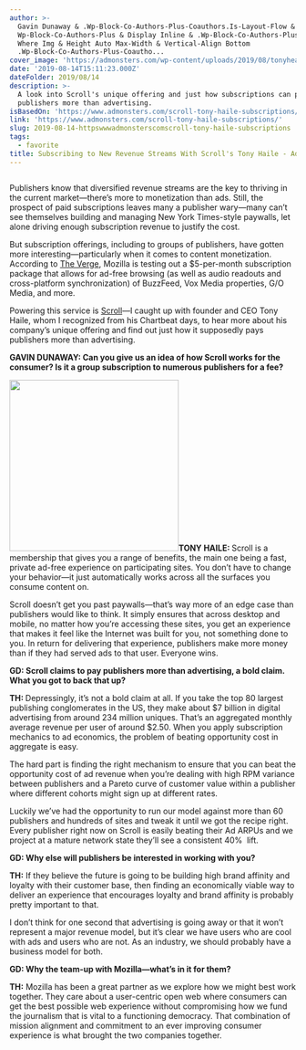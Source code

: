 ```yaml
---
author: >-
  Gavin Dunaway & .Wp-Block-Co-Authors-Plus-Coauthors.Is-Layout-Flow & Class &
  Wp-Block-Co-Authors-Plus & Display Inline & .Wp-Block-Co-Authors-Plus-Avatar &
  Where Img & Height Auto Max-Width & Vertical-Align Bottom
  .Wp-Block-Co-Authors-Plus-Coautho...
cover_image: 'https://admonsters.com/wp-content/uploads/2019/08/tonyheadshotsquare.jpg'
date: '2019-08-14T15:11:23.000Z'
dateFolder: 2019/08/14
description: >-
  A look into Scroll's unique offering and just how subscriptions can pay
  publishers more than advertising.
isBasedOn: 'https://www.admonsters.com/scroll-tony-haile-subscriptions/'
link: 'https://www.admonsters.com/scroll-tony-haile-subscriptions/'
slug: 2019-08-14-httpswwwadmonsterscomscroll-tony-haile-subscriptions
tags:
  - favorite
title: Subscribing to New Revenue Streams With Scroll's Tony Haile - AdMonsters
---
```

<div><section itemprop="articleBody">
<figure itemprop="image" itemscope="" itemtype="http://schema.org/ImageObject">
<meta content="" itemprop="name"/>
<meta content="https://www.admonsters.comhttps://www.admonsters.com/wp-content/uploads/2017/02/c02247051f4ff59c46a3433daaaf408c-opspov_c_660x320_3_1.png" itemprop="url"/>
<img alt="" itemprop="contenturl" src="https://www.admonsters.com/wp-content/uploads/2017/02/c02247051f4ff59c46a3433daaaf408c-opspov_c_660x320_3_1.png"/> </figure>
<p>Publishers know that diversified revenue streams are the key to thriving in the current market—there’s more to monetization than ads. Still, the prospect of paid subscriptions leaves many a publisher wary—many can’t see themselves building and managing New York Times-style paywalls, let alone driving enough subscription revenue to justify the cost.</p>
<p>But subscription offerings, including to groups of publishers, have gotten more interesting—particularly when it comes to content monetization. According to <a href="https://www.theverge.com/2019/7/5/20683059/mozilla-news-subscription-service-ad-free-scroll-price\">The Verge</a>, Mozilla is testing out a $5-per-month subscription package that allows for ad-free browsing (as well as audio readouts and cross-platform synchronization) of BuzzFeed, Vox Media properties, G/O Media, and more.</p>
<p>Powering this service is <a href="https://scroll.com/">Scroll</a>—I caught up with founder and CEO Tony Haile, whom I recognized from his Chartbeat days, to hear more about his company’s unique offering and find out just how it supposedly pays publishers more than advertising.</p>
<p><strong>GAVIN DUNAWAY: Can you give us an idea of how Scroll works for the consumer? Is it a group subscription to numerous publishers for a fee?</strong></p>
<p><strong><a href="https://www.admonsters.com/wp-content/uploads/2019/08/tonyheadshotsquare.jpg"><img alt="" decoding="async" fetchpriority="high" height="300" sizes="(max-width: 297px) 100vw, 297px" src="https://www.admonsters.com/wp-content/uploads/2019/08/tonyheadshotsquare-297x300.jpg" width="297"/></a>TONY HAILE: </strong>Scroll is a membership that gives you a range of benefits, the main one being a fast, private ad-free experience on participating sites. You don’t have to change your behavior—it just automatically works across all the surfaces you consume content on.</p>
<p>Scroll doesn’t get you past paywalls—that’s way more of an edge case than publishers would like to think. It simply ensures that across desktop and mobile, no matter how you’re accessing these sites, you get an experience that makes it feel like the Internet was built for you, not something done to you. In return for delivering that experience, publishers make more money than if they had served ads to that user. Everyone wins.</p>
<p><strong>GD: Scroll claims to pay publishers more than advertising, a bold claim. What you got to back that up?</strong></p>
<p><strong>TH: </strong>Depressingly, it’s not a bold claim at all. If you take the top 80 largest publishing conglomerates in the US, they make about $7 billion in digital advertising from around 234 million uniques. That’s an aggregated monthly average revenue per user of around $2.50. When you apply subscription mechanics to ad economics, the problem of beating opportunity cost in aggregate is easy.</p>
<p>The hard part is finding the right mechanism to ensure that you can beat the opportunity cost of ad revenue when you’re dealing with high RPM variance between publishers and a Pareto curve of customer value within a publisher where different cohorts might sign up at different rates.</p>
<p>Luckily we’ve had the opportunity to run our model against more than 60 publishers and hundreds of sites and tweak it until we got the recipe right. Every publisher right now on Scroll is easily beating their Ad ARPUs and we project at a mature network state they’ll see a consistent 40%  lift.</p>
<p><strong>GD: Why else will publishers be interested in working with you?</strong></p>
<p><strong>TH:</strong> If they believe the future is going to be building high brand affinity and loyalty with their customer base, then finding an economically viable way to deliver an experience that encourages loyalty and brand affinity is probably pretty important to that.</p>
<p>I don’t think for one second that advertising is going away or that it won’t represent a major revenue model, but it’s clear we have users who are cool with ads and users who are not. As an industry, we should probably have a business model for both.</p>
<p><strong>GD: Why the team-up with Mozilla—what’s in it for them?</strong></p>
<p><strong>TH:</strong> Mozilla has been a great partner as we explore how we might best work together. They care about a user-centric open web where consumers can get the best possible web experience without compromising how we fund the journalism that is vital to a functioning democracy. That combination of mission alignment and commitment to an ever improving consumer experience is what brought the two companies together.</p>
<p>
</p>
</section>
</div>
